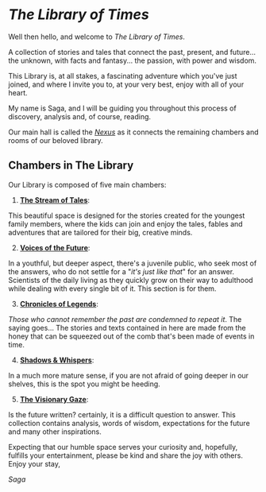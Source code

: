 # ***The Library of Times***
Well then hello, and welcome to *The Library of Times*.

A collection of stories and tales that connect the past, present, and future... the unknown, with facts and fantasy... the passion, with power and wisdom.

This Library is, at all stakes, a fascinating adventure which you've just joined, and where I invite you to, at your very best, enjoy with all of your heart.

My name is Saga, and I will be guiding you throughout this process of discovery, analysis and, of course, reading.

Our main hall is called the [*Nexus*](https://github.com/The-Library-of-Times/Nexus/README.md) as it connects the remaining chambers and rooms of our beloved library.

## Chambers in The Library
Our Library is composed of five main chambers:
1. [**The Stream of Tales**](./README.md):

This beautiful space is designed for the stories created for the youngest family members, where the kids can join and enjoy the tales, fables and adventures that are tailored for their big, creative minds.

2. [**Voices of the Future**](./README.md):

In a youthful, but deeper aspect, there's a juvenile public, who seek most of the answers, who do not settle for a "*it's just like that*" for an answer. Scientists of the daily living as they quickly grow on their way to adulthood while dealing with every single bit of it. This section is for them.

3. [**Chronicles of Legends**](./README.md):

*Those who cannot remember the past are condemned to repeat it*. The saying goes... The stories and texts contained in here are made from the honey that can be squeezed out of the comb that's been made of events in time.

4. [**Shadows & Whispers**](./README.md):

In a much more mature sense, if you are not afraid of going deeper in our shelves, this is the spot you might be heeding.

5. [**The Visionary Gaze**](./README.md):

Is the future written? certainly, it is a difficult question to answer. This collection contains analysis, words of wisdom, expectations for the future and many other inspirations.

Expecting that our humble space serves your curiosity and, hopefully, fulfills your entertainment, please be kind and share the joy with others.
Enjoy your stay,

*Saga*
